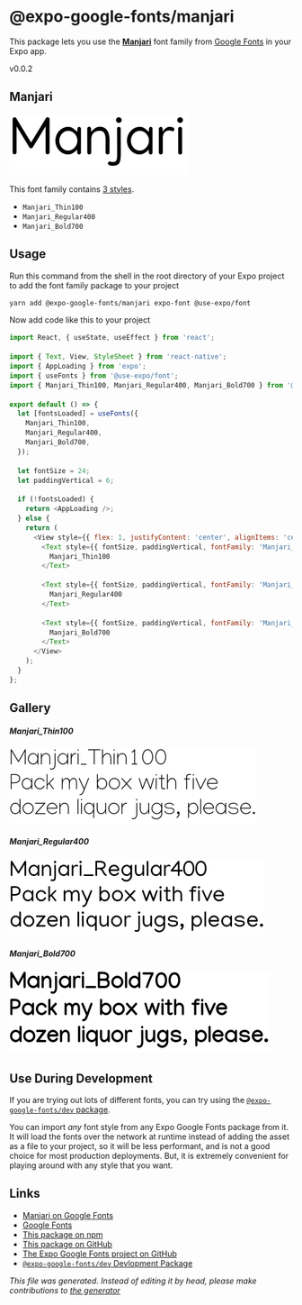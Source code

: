 # @expo-google-fonts/manjari

This package lets you use the [**Manjari**](https://fonts.google.com/specimen/Manjari) font family from [Google Fonts](https://fonts.google.com/) in your Expo app.

v0.0.2

## Manjari

![Manjari](./font-family.png)

This font family contains [3 styles](#gallery).

- `Manjari_Thin100`
- `Manjari_Regular400`
- `Manjari_Bold700`

## Usage

Run this command from the shell in the root directory of your Expo project to add the font family package to your project
```sh
yarn add @expo-google-fonts/manjari expo-font @use-expo/font
```

Now add code like this to your project
```js
import React, { useState, useEffect } from 'react';

import { Text, View, StyleSheet } from 'react-native';
import { AppLoading } from 'expo';
import { useFonts } from '@use-expo/font';
import { Manjari_Thin100, Manjari_Regular400, Manjari_Bold700 } from '@expo-google-fonts/manjari';

export default () => {
  let [fontsLoaded] = useFonts({
    Manjari_Thin100,
    Manjari_Regular400,
    Manjari_Bold700,
  });

  let fontSize = 24;
  let paddingVertical = 6;

  if (!fontsLoaded) {
    return <AppLoading />;
  } else {
    return (
      <View style={{ flex: 1, justifyContent: 'center', alignItems: 'center' }}>
        <Text style={{ fontSize, paddingVertical, fontFamily: 'Manjari_Thin100' }}>
          Manjari_Thin100
        </Text>

        <Text style={{ fontSize, paddingVertical, fontFamily: 'Manjari_Regular400' }}>
          Manjari_Regular400
        </Text>

        <Text style={{ fontSize, paddingVertical, fontFamily: 'Manjari_Bold700' }}>
          Manjari_Bold700
        </Text>
      </View>
    );
  }
};

```

## Gallery

##### Manjari_Thin100
![Manjari_Thin100](./bf27671bb835dda0357f930bf36e8187a3b84c55eee29c45942c1f24658669b6.ttf.png)

##### Manjari_Regular400
![Manjari_Regular400](./1f336f99d4a94b987c207d844c5dcf944f0499c38fa5136e75debe864ea9cb43.ttf.png)

##### Manjari_Bold700
![Manjari_Bold700](./3679ad318e4f3587d288eeeedd62d875b904a491a6163aecc418b38e359be2d4.ttf.png)


## Use During Development

If you are trying out lots of different fonts, you can try using the [`@expo-google-fonts/dev` package](https://www.npmjs.com/package/@expo-google-fonts/dev).

You can import *any* font style from any Expo Google Fonts package from it. It will load the fonts
over the network at runtime instead of adding the asset as a file to your project, so it will be 
less performant, and is not a good choice for most production deployments. But, it is extremely convenient
for playing around with any style that you want.

## Links

- [Manjari on Google Fonts](https://fonts.google.com/specimen/Manjari)
- [Google Fonts](https://fonts.google.com/)
- [This package on npm](https://www.npmjs.com/package/@expo-google-fonts/manjari)
- [This package on GitHub](https://github.com/expo/google-fonts/tree/master/font-packages/manjari)
- [The Expo Google Fonts project on GitHub](https://github.com/expo/google-fonts)
- [`@expo-google-fonts/dev` Devlopment Package](https://github.com/expo/google-fonts/tree/master/font-packages/dev)


*This file was generated. Instead of editing it by head, please make contributions to [the generator](https://github.com/expo/google-fonts/tree/master/packages/generator)*
